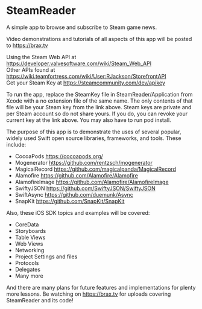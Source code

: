 # SteamReader
A simple app to browse and subscribe to Steam game news.

Video demonstrations and tutorials of all aspects of this app will be posted to https://brax.tv

Using the Steam Web API at https://developer.valvesoftware.com/wiki/Steam_Web_API  
Other APIs found at https://wiki.teamfortress.com/wiki/User:RJackson/StorefrontAPI  
Get your Steam Key at https://steamcommunity.com/dev/apikey

To run the app, replace the SteamKey file in SteamReader/Application from Xcode with a no extension file of the same name. The only contents of that file will be your Steam key from the link above. Steam keys are private and per Steam account so do not share yours. If you do, you can revoke your current key at the link above. You may also have to run pod install.

The purpose of this app is to demonstrate the uses of several popular, widely used Swift open source libraries, frameworks, and tools. These include:
* CocoaPods https://cocoapods.org/
* Mogenerator https://github.com/rentzsch/mogenerator
* MagicalRecord https://github.com/magicalpanda/MagicalRecord
* Alamofire https://github.com/Alamofire/Alamofire
* AlamofireImage https://github.com/Alamofire/AlamofireImage 
* SwiftyJSON https://github.com/SwiftyJSON/SwiftyJSON
* SwiftAsync https://github.com/duemunk/Async
* SnapKit https://github.com/SnapKit/SnapKit

Also, these iOS SDK topics and examples will be covered:
* CoreData
* Storyboards
* Table Views
* Web Views
* Networking
* Project Settings and files
* Protocols
* Delegates
* Many more

And there are many plans for future features and implementations for plenty more lessons. Be watching on https://brax.tv for uploads covering SteamReader and its code!
